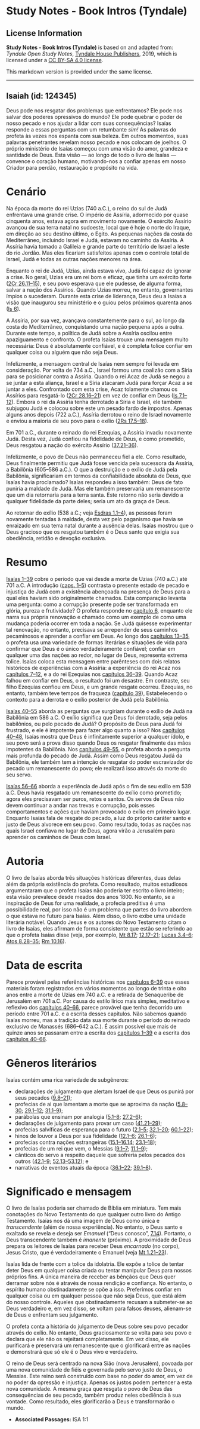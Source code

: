 # Study Notes - Book Intros (Tyndale)

## License Information

**Study Notes - Book Intros (Tyndale)** is based on and adapted from: _Tyndale Open Study Notes_, [Tyndale House Publishers](https://tyndaleopenresources.com/), 2019, which is licensed under a [CC BY-SA 4.0 license](https://creativecommons.org/licenses/by-sa/4.0/legalcode.en).

This markdown version is provided under the same license.



--------------------------------

## Isaiah (id: 124345)

Deus pode nos resgatar dos problemas que enfrentamos? Ele pode nos salvar dos poderes opressivos do mundo? Ele pode quebrar o poder de nosso pecado e nos ajudar a lidar com suas consequências? Isaías responde a essas perguntas com um retumbante *sim!* As palavras do profeta às vezes nos espanta com sua beleza. Em outros momentos, suas palavras penetrantes revelam nosso pecado e nos colocam de joelhos. O próprio ministério de Isaías começou com uma visão do amor, grandeza e santidade de Deus. Esta visão — ao longo de todo o livro de Isaías — convence o coração humano, motivando\-nos a confiar apenas em nosso Criador para perdão, restauração e propósito na vida.

Cenário
=======

Na época da morte do rei Uzias (740 a.C.), o reino do sul de Judá enfrentava uma grande crise. O império de Assíria, adormecido por quase cinquenta anos, estava agora em movimento novamente. O exército Assírio avançou de sua terra natal no sudoeste, local que é hoje o norte do Iraque, em direção ao seu destino último, o Egito. As pequenas nações da costa do Mediterrâneo, incluindo Israel e Judá, estavam no caminho da Assíria. A Assíria havia tomado a Galileia e grande parte do território de Israel a leste do rio Jordão. Mas eles ficariam satisfeitos apenas com o controle total de Israel, Judá e todas as outras nações menores na área.

Enquanto o rei de Judá, Uzias, ainda estava vivo, Judá foi capaz de ignorar a crise. No geral, Uzias era um rei bom e eficaz, que tinha um exército forte ([2Cr 26\.11–15](https://ref.ly/2Chr26:11-2Chr26:15)), e seu povo esperava que ele pudesse, de alguma forma, salvar a nação dos Assírios. Quando Uzias morreu, no entanto, governantes ímpios o sucederam. Durante esta crise de liderança, Deus deu a Isaías a visão que inaugurou seu ministério e o guiou pelos próximos quarenta anos ([Is 6](https://ref.ly/Isa6:1-Isa6:13)).

A Assíria, por sua vez, avançava constantemente para o sul, ao longo da costa do Mediterrâneo, conquistando uma nação pequena após a outra. Durante este tempo, a política de Judá sobre a Assíria oscilou entre apaziguamento e confronto. O profeta Isaías trouxe uma mensagem muito necessária: Deus é absolutamente confiável, e é completa tolice confiar em qualquer coisa ou alguém que não seja Deus.

Infelizmente, a mensagem central de Isaías nem sempre foi levada em consideração. Por volta de 734 a.C., Israel formou uma coalizão com a Síria para se posicionar contra a Assíria. Quando o rei Acaz de Judá se negou a se juntar a esta aliança, Israel e a Síria atacaram Judá para forçar Acaz a se juntar a eles. Confrontado com esta crise, Acaz tolamente chamou os Assírios para resgatá\-lo ([2Cr 28\.16–21](https://ref.ly/2Chr28:16-2Chr28:21)) em vez de confiar em Deus ([Is 7\.1–12](https://ref.ly/Isa7:1-Isa7:12)). Embora o rei da Assíria tenha derrotado a Síria e Israel, ele também subjugou Judá e colocou sobre este um pesado fardo de impostos. Apenas alguns anos depois (722 a.C.), Assíria derrotou o reino de Israel novamente e enviou a maioria de seu povo para o exílio ([2Rs 17\.5–18](https://ref.ly/2Kgs17:5-2Kgs17:18)).

Em 701 a.C., durante o reinado do rei Ezequias, a Assíria invadiu novamente Judá. Desta vez, Judá confiou na fidelidade de Deus, e como prometido, Deus resgatou a nação do exército Assírio ([37\.21–36](https://ref.ly/Isa37:21-Isa37:36)).

Infelizmente, o povo de Deus não permaneceu fiel a ele. Como resultado, Deus finalmente permitiu que Judá fosse vencida pela sucessora da Assíria, a Babilônia (605–586 a.C.). O que a destruição e o exílio de Judá pela Babilônia, significariam em termos da confiabilidade absoluta de Deus, que Isaías havia proclamado? Isaías respondeu a isso também: Deus de fato puniria a maldade de Judá. Mas ele também preservaria um remanescente que um dia retornaria para a terra santa. Este retorno não seria devido a qualquer fidelidade da parte deles; seria um ato da graça de Deus.

Ao retornar do exílio (538 a.C.; veja [Esdras 1\.1–4](https://ref.ly/Ezra1:1-Ezra1:4)), as pessoas foram novamente tentadas à maldade, desta vez pelo paganismo que havia se enraizado em sua terra natal durante a ausência delas. Isaías mostrou que o Deus gracioso que os resgatou também é o Deus santo que exigia sua obediência, retidão e devoção exclusiva.

Resumo
======

[Isaías 1–39](https://ref.ly/Isa1:1-Isa39:8) cobre o período que vai desde a morte de Uzias (740 a.C.) até 701 a.C. A introdução ([caps. 1–5](https://ref.ly/Isa1:1-Isa5:30)) contrasta o presente estado de pecado e injustiça de Judá com a existência abençoada na presença de Deus para a qual eles haviam sido originalmente chamados. Esta comparação levanta uma pergunta: como a corrupção presente pode ser transformada em glória, pureza e frutividade? O profeta responde no [capítulo 6](https://ref.ly/Isa6:1-Isa6:13), enquanto ele narra sua própria renovação e chamado como um exemplo de como uma mudança poderia ocorrer em toda a nação. Se Judá quisesse experimentar tal renovação, no entanto, precisava se arrepender de seus caminhos pecaminosos e aprender a confiar em Deus. Ao longo dos [capítulos 13–35](https://ref.ly/Isa13:1-Isa35:10), o profeta usa uma variedade de formas literárias e situações de vida para confirmar que Deus é o único verdadeiramente confiável; confiar em qualquer uma das nações ao redor, no lugar de Deus, representa extrema tolice. Isaías coloca esta mensagem entre parênteses com dois relatos históricos de experiências com a Assíria: a experiência do rei Acaz nos [capítulos 7–12](https://ref.ly/Isa7:1-Isa12:6), e a do rei Ezequias nos [capítulos 36–39](https://ref.ly/Isa36:1-Isa39:8). Quando Acaz falhou em confiar em Deus, o resultado foi um desastre. Em contraste, seu filho Ezequias confiou em Deus, e um grande resgate ocorreu. Ezequias, no entanto, também teve tempos de fraqueza ([capítulo 39](https://ref.ly/Isa39:1-Isa39:8)), Estabelecendo o contexto para a derrota e o exílio posterior de Judá pela Babilônia.

[Isaías 40–55](https://ref.ly/Isa40:1-Isa55:13) aborda as perguntas que surgiriam durante o exílio de Judá na Babilônia em 586 a.C. O exílio significa que Deus foi derrotado, seja pelos babilônios, ou pelo pecado de Judá? O propósito de Deus para Judá foi frustrado, e ele é impotente para fazer algo quanto a isso? Nos [capítulos 40–48](https://ref.ly/Isa40:1-Isa48:22), Isaías mostra que Deus é infinitamente superior a qualquer ídolo, e seu povo será a prova disso quando Deus os resgatar finalmente das mãos impotentes da Babilônia. Nos [capítulos 49–55](https://ref.ly/Isa49:1-Isa55:13), o profeta aborda a pergunta mais profunda do pecado de Judá. Assim como Deus resgatou Judá da Babilônia, ele também tem a intenção de resgatar do poder escravizador do pecado um remanescente do povo; ele realizará isso através da morte do seu servo.

[Isaías 56–66](https://ref.ly/Isa56:1-Isa66:24) aborda a experiência de Judá após o fim de seu exílio em 539 a.C. Deus havia resgatado um remanescente do exílio como prometido; agora eles precisavam ser puros, retos e santos. Os servos de Deus não devem continuar a andar nas trevas e corrupção, pois esses comportamentos e ações que haviam provocado o exílio em primeiro lugar. Enquanto Isaías fala de resgate do pecado, a luz do próprio caráter santo e justo de Deus alvorece em seu povo. Como resultado, todas as nações nas quais Israel confiava no lugar de Deus, agora virão a Jerusalém para aprender os caminhos de Deus com Israel.

Autoria
=======

O livro de Isaías aborda três situações históricas diferentes, duas delas além da própria existência do profeta. Como resultado, muitos estudiosos argumentaram que o profeta Isaías não poderia ter escrito o livro inteiro; esta visão prevalece desde meados dos anos 1800\. No entanto, se a inspiração de Deus for uma realidade, a profecia preditiva é uma possibilidade real, por isso não é um problema que partes do livro abordem o que estava no futuro para Isaías. Além disso, o livro exibe uma unidade literária notável. Quando Jesus e os autores do Novo Testamento citam o livro de Isaías, eles afirmam de forma consistente que estão se referindo ao que o profeta Isaías disse (veja, por exemplo, [Mt 8\.17](https://ref.ly/Matt8:17); [12\.17–21](https://ref.ly/Matt12:17-Matt12:21); [Lucas 3\.4–6](https://ref.ly/Luke3:4-Luke3:6); [Atos 8\.28–35](https://ref.ly/Acts8:28-Acts8:35); [Rm 10\.16](https://ref.ly/Rom10:16)).

Data de escrita
===============

Parece provável pelas referências históricas nos [capítulos 6–39](https://ref.ly/Isa6:1-Isa39:8) que esses materiais foram registrados em vários momentos ao longo de trinta e oito anos entre a morte de Uzias em 740 a.C. e a retirada de Senaqueribe de Jerusalém em 701 a.C. Por causa do estilo lírico mais simples, meditativo e reflexivo dos [capítulos 40–66](https://ref.ly/Isa40:1-Isa66:24), parece provável que tenha decorrido um período entre 701 a.C. e a escrita desses capítulos. Não sabemos quando Isaías morreu, mas a tradição data sua morte durante o período do reinado exclusivo de Manassés (686–642 a.C.). É assim possível que mais de quinze anos se passaram entre a escrita dos [capítulos 1–39](https://ref.ly/Isa1:1-Isa39:8) e a escrita dos [capítulos 40–66](https://ref.ly/Isa40:1-Isa66:24).

Gêneros literários
==================

Isaías contém uma rica variedade de subgêneros:

* declarações de julgamento que alertam Israel de que Deus os punirá por seus pecados ([9\.8–21](https://ref.ly/Isa9:8-Isa9:21));
* profecias de ai que lamentam a morte que se aproxima da nação ([5\.8–30](https://ref.ly/Isa5:8-Isa5:30); [29\.1–12](https://ref.ly/Isa29:1-Isa29:12); [31\.1–9](https://ref.ly/Isa31:1-Isa31:9));
* parábolas que ensinam por analogia ([5\.1–8](https://ref.ly/Isa5:1-Isa5:8); [27\.2–6](https://ref.ly/Isa27:2-Isa27:6));
* declarações de julgamento para provar um caso ([41\.21–29](https://ref.ly/Isa41:21-Isa41:29));
* profecias salvíficas de esperança para o futuro ([2\.1–5](https://ref.ly/Isa2:1-Isa2:5); [32\.1–20](https://ref.ly/Isa32:1-Isa32:20); [60\.1–22](https://ref.ly/Isa60:1-Isa60:22));
* hinos de louvor a Deus por sua fidelidade ([12\.1–6](https://ref.ly/Isa12:1-Isa12:6); [26\.1–6](https://ref.ly/Isa26:1-Isa26:6));
* profecias contra nações estrangeiras ([15\.1–16\.14](https://ref.ly/Isa15:1-Isa16:14); [23\.1–18](https://ref.ly/Isa23:1-Isa23:18));
* profecias de um rei que vem, o Messias ([9\.1–7](https://ref.ly/Isa9:1-Isa9:7); [11\.1–9](https://ref.ly/Isa11:1-Isa11:9));
* cânticos do servo a respeito daquele que sofreria pelos pecados dos outros ([42\.1–9](https://ref.ly/Isa42:1-Isa42:9); [52\.13–53\.12](https://ref.ly/Isa52:13-Isa53:12)); e
* narrativas de eventos atuais da época ([36\.1–22](https://ref.ly/Isa36:1-Isa36:22); [39\.1–8](https://ref.ly/Isa39:1-Isa39:8)).

Significado e mensagem
======================

O livro de Isaías poderia ser chamado de Bíblia em miniatura. Tem mais conotações do Novo Testamento do que qualquer outro livro do Antigo Testamento. Isaías nos dá uma imagem de Deus como única e *transcendente* (além de nossa experiência). No entanto, o Deus santo e exaltado se revela e deseja ser *Emanuel* (“Deus conosco”, [7\.14](https://ref.ly/Isa7:14)). Portanto, o Deus transcendente também é *imanente* (próximo). A proximidade de Deus prepara os leitores de Isaías para receber Deus *encarnado* (no corpo), Jesus Cristo, que é verdadeiramente o Emanuel (veja [Mt 1\.21–23](https://ref.ly/Matt1:21-Matt1:23)).

Isaías lida de frente com a tolice da idolatria. Ele expõe a tolice de tentar deter Deus em qualquer coisa criada ou tentar manipular Deus para nossos próprios fins. A única maneira de receber as bênçãos que Deus quer derramar sobre nós é através de nossa rendição e confiança. No entanto, o espírito humano obstinadamente se opõe a isso. Preferimos confiar em qualquer coisa ou em qualquer pessoa que não seja Deus, que está além do nosso controle. Aqueles que obstinadamente recusam a submeter\-se ao Deus verdadeiro e, em vez disso, se voltam para falsos deuses, alienam\-se de Deus e enfrentam seu julgamento.

O profeta conta a história do julgamento de Deus sobre seu povo pecador através do exílio. No entanto, Deus graciosamente se volta para seu povo e declara que ele não os rejeitará completamente. Em vez disso, ele purificará e preservará um remanescente que o glorificará entre as nações e demonstrará que só ele é o Deus vivo e verdadeiro.

O reino de Deus será centrado na nova Sião (nova Jerusalém), povoada por uma nova comunidade de fiéis e governada pelo servo justo de Deus, o Messias. Este reino será construído com base no poder do amor, em vez de no poder da opressão e injustiça. Apenas os justos podem pertencer a esta nova comunidade. A mesma graça que resgata o povo de Deus das consequências de seu pecado, também produz neles obediência à sua vontade. Como resultado, eles glorificarão a Deus e transformarão o mundo.

* **Associated Passages:** ISA 1:1

